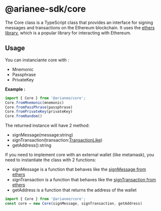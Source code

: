 # @arianee-sdk/core

The Core class is a TypeScript class that provides an interface for signing messages and transactions on the Ethereum blockchain. It uses the [ethers library](https://ethers.org/), which is a popular library for interacting with Ethereum.

## Usage

You can instanciante core with :
- Mnemonic
- Passphrase
- PrivateKey

**Example :**
```typescript
import { Core } from '@arianee/core';
Core.fromMnemonic(mnemonic)
Core.fromPassPhrase(passphrase)
Core.fromPrivateKey(privateKey)
Core.fromRandom()
```

The returned instance will have 2 method:
- signMessage(message:string)
- signTransaction(transaction:[TransactionLike](https://docs.ethers.org/v6/api/transaction/#TransactionLike))
- getAddress():string



If you need to implement core with an external wallet (like metamask), you need to instantiate the class with 2 functions:
- signMessage is a function that behaves like the [signMessage from ethers](https://docs.ethers.io/v6/api/signer/#Signer-signMessage)
- signTransaction is a function that behaves like the [signTransaction from ethers](https://docs.ethers.io/v6/api/signer/#Signer-signTransaction)
- getAddress is a function that returns the address of the wallet

```typescript
import { Core } from '@arianee/core';
const core = new Core(signMessage, signTransaction, getAddress)
```



